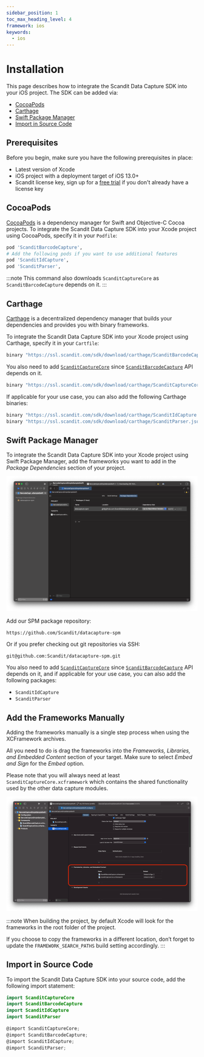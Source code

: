 ```yaml
---
sidebar_position: 1
toc_max_heading_level: 4
framework: ios
keywords:
  - ios
---
```


# Installation

This page describes how to integrate the Scandit Data Capture SDK into your iOS project. The SDK can be added via:

- [CocoaPods](#cocoapods)
- [Carthage](#carthage)
- [Swift Package Manager](#swift-package-manager)
- [Import in Source Code](#import-in-source-code)

## Prerequisites

Before you begin, make sure you have the following prerequisites in place:

- Latest version of Xcode
- iOS project with a deployment target of iOS 13.0+
- Scandit license key, sign up for a [free trial](https://www.scandit.com/trial/) if you don't already have a license key

## CocoaPods

[CocoaPods](https://cocoapods.org/) is a dependency manager for Swift and Objective-C Cocoa projects. To integrate the Scandit Data Capture SDK into your Xcode project using CocoaPods, specify it in your `Podfile`:

```ruby
pod 'ScanditBarcodeCapture',
# Add the following pods if you want to use additional features
pod 'ScanditIdCapture',
pod 'ScanditParser',
```

:::note
This command also downloads `ScanditCaptureCore` as `ScanditBarcodeCapture` depends on it.
:::

## Carthage

[Carthage](https://github.com/Carthage/Carthage) is a decentralized dependency manager that builds your dependencies and provides you with binary frameworks.

To integrate the Scandit Data Capture SDK into your Xcode project using Carthage, specify it in your `Cartfile`:

```ruby
binary "https://ssl.scandit.com/sdk/download/carthage/ScanditBarcodeCapture.json"
```

You also need to add [`ScanditCaptureCore`](https://docs.scandit.com/6.28/data-capture-sdk/ios/core/api.html) since [`ScanditBarcodeCapture`](https://docs.scandit.com/6.28/data-capture-sdk/ios/barcode-capture/api.html) API depends on it.

```ruby
binary "https://ssl.scandit.com/sdk/download/carthage/ScanditCaptureCore.json"
```

If applicable for your use case, you can also add the following Carthage binaries:

```ruby
binary "https://ssl.scandit.com/sdk/download/carthage/ScanditIdCapture.json"
binary "https://ssl.scandit.com/sdk/download/carthage/ScanditParser.json"
```

## Swift Package Manager

To integrate the Scandit Data Capture SDK into your Xcode project using Swift Package Manager, add the frameworks you want to add in the _Package Dependencies_ section of your project.

![Add Package Dependencies](./img/spm.png)

Add our SPM package repository:

```shell
https://github.com/Scandit/datacapture-spm
```

Or if you prefer checking out git repositories via SSH:

```shell
git@github.com:Scandit/datacapture-spm.git
```

You also need to add [`ScanditCaptureCore`](https://docs.scandit.com/6.28/data-capture-sdk/ios/core/api.html) since [`ScanditBarcodeCapture`](https://docs.scandit.com/6.28/data-capture-sdk/ios/barcode-capture/api.html) API depends on it, and if applicable for your use case, you can also add the following packages:

- `ScanditIdCapture`
- `ScanditParser`

## Add the Frameworks Manually

Adding the frameworks manually is a single step process when using the XCFramework archives.

All you need to do is drag the frameworks into the _Frameworks, Libraries, and Embedded Content_ section of your target. Make sure to select _Embed and Sign_ for the _Embed_ option.

Please note that you will always need at least `ScanditCaptureCore.xcframework` which contains the shared functionality used by the other data capture modules.

![Add Frameworks Manually](./img/embedded-binaries.png)

:::note
When building the project, by default Xcode will look for the frameworks in the root folder of the project.

If you choose to copy the frameworks in a different location, don’t forget to update the `FRAMEWORK_SEARCH_PATHS` build setting accordingly.
:::

## Import in Source Code

To import the Scandit Data Capture SDK into your source code, add the following import statement:

<Tabs>
<TabItem value="swift" label="Swift">

```swift
import ScanditCaptureCore
import ScanditBarcodeCapture
import ScanditIdCapture
import ScanditParser
```

</TabItem>
<TabItem value="objectivec" label="Objective-C">

```objectivec
@import ScanditCaptureCore;
@import ScanditBarcodeCapture;
@import ScanditIdCapture;
@import ScanditParser;
```

</TabItem>
</Tabs>
